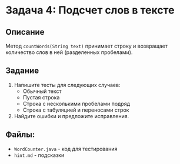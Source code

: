 # Задача 4: Подсчет слов в тексте

## Описание

Метод `countWords(String text)` принимает строку и возвращает количество слов в ней (разделенных пробелами).

## Задание

1. Напишите тесты для следующих случаев:
    - Обычный текст
    - Пустая строка
    - Строка с несколькими пробелами подряд
    - Строка с табуляцией и переносами строк
2. Найдите ошибки и предложите исправления.

## Файлы:

- `WordCounter.java` - код для тестирования
- `hint.md` - подсказки
